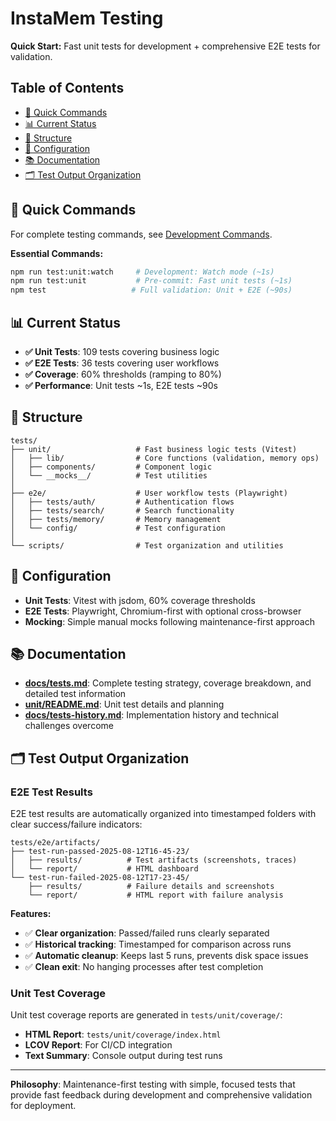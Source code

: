 # InstaMem Testing

**Quick Start:** Fast unit tests for development + comprehensive E2E tests for validation.

## Table of Contents

- [🚀 Quick Commands](#-quick-commands)
- [📊 Current Status](#-current-status)
- [📁 Structure](#-structure)
- [🔧 Configuration](#-configuration)
- [📚 Documentation](#-documentation)
- [🗂️ Test Output Organization](#️-test-output-organization)

## 🚀 Quick Commands

For complete testing commands, see [Development Commands](../docs/technical/development.md#testing-commands).

**Essential Commands:**
```bash
npm run test:unit:watch     # Development: Watch mode (~1s)
npm run test:unit           # Pre-commit: Fast unit tests (~1s)
npm test                   # Full validation: Unit + E2E (~90s)
```

## 📊 Current Status

- **✅ Unit Tests**: 109 tests covering business logic
- **✅ E2E Tests**: 36 tests covering user workflows  
- **✅ Coverage**: 60% thresholds (ramping to 80%)
- **✅ Performance**: Unit tests ~1s, E2E tests ~90s

## 📁 Structure

```
tests/
├── unit/                   # Fast business logic tests (Vitest)
│   ├── lib/                # Core functions (validation, memory ops)
│   ├── components/         # Component logic
│   └── __mocks__/          # Test utilities
│
├── e2e/                    # User workflow tests (Playwright) 
│   ├── tests/auth/         # Authentication flows
│   ├── tests/search/       # Search functionality
│   ├── tests/memory/       # Memory management
│   └── config/             # Test configuration
│
└── scripts/                # Test organization and utilities
```

## 🔧 Configuration

- **Unit Tests**: Vitest with jsdom, 60% coverage thresholds
- **E2E Tests**: Playwright, Chromium-first with optional cross-browser
- **Mocking**: Simple manual mocks following maintenance-first approach

## 📚 Documentation

- **[docs/tests.md](../docs/tests.md)**: Complete testing strategy, coverage breakdown, and detailed test information
- **[unit/README.md](unit/README.md)**: Unit test details and planning
- **[docs/tests-history.md](../docs/tests-history.md)**: Implementation history and technical challenges overcome

## 🗂️ Test Output Organization

### E2E Test Results
E2E test results are automatically organized into timestamped folders with clear success/failure indicators:

```
tests/e2e/artifacts/
├── test-run-passed-2025-08-12T16-45-23/
│   ├── results/          # Test artifacts (screenshots, traces)
│   └── report/           # HTML dashboard
└── test-run-failed-2025-08-12T17-23-45/
    ├── results/          # Failure details and screenshots  
    └── report/           # HTML report with failure analysis
```

**Features:**
- ✅ **Clear organization**: Passed/failed runs clearly separated
- ✅ **Historical tracking**: Timestamped for comparison across runs
- ✅ **Automatic cleanup**: Keeps last 5 runs, prevents disk space issues
- ✅ **Clean exit**: No hanging processes after test completion

### Unit Test Coverage
Unit test coverage reports are generated in `tests/unit/coverage/`:
- **HTML Report**: `tests/unit/coverage/index.html`
- **LCOV Report**: For CI/CD integration
- **Text Summary**: Console output during test runs

---

**Philosophy**: Maintenance-first testing with simple, focused tests that provide fast feedback during development and comprehensive validation for deployment.
